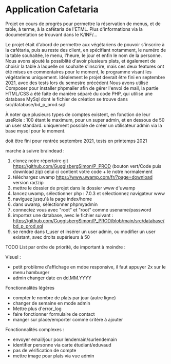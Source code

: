 # Application Cafetaria
Projet en cours de progrès pour permettre la réservation de menus, et de table, à terme, à la cafétaria de l'ETML. Plus d'informations via la documentation se trouvant dans le K/INF/...

Le projet était d'abord de permettre aux végétariens de pouvoir s'inscrire à la cafétaria, puis au reste des client, en spécifiant notamment, le numéro de la table souhaitée, le menu, l'heure, le jour et enfin le nom de la personne.
Nous avons ajouté la possiblité d'avoir plusieurs plats, et également de choisir la table à laquelle on souhaite s'inscrire, mais ces deux features ont été mises en commentaires pour le moment, le programme visant les végétariens uniquement.
Idéalement le projet devrait être fini en septembre 2021, avec des tests lors du semestre précédent
Nous avons utilisé Composer pour installer phpmailer afin de gérer l'envoi de mail, la partie HTML/CSS a été faite de manière séparé du code PHP, qui utilise une database MySql dont le fichier de création se trouve dans src/database/bd_p_prod.sql

À noter que plusieurs types de comptes existent, en fonction de leur useRole : 100 étant le maximum, pour un super admin, et en dessous de 50 un user standard. uniquement possible de créer un utilisateur admin via la base mysql pour le moment.

doit être fini pour rentrée septembre 2021, tests en printemps 2021

marche à suivre braindead :
1. clonez notre répertoire git https://github.com/GuggisbergSimon/P_PROD (bouton vert/Code puis download zip) celui ci contient votre code + le notre normalement
2. téléchargez uwamp https://www.uwamp.com/fr/?page=download version rar/zip
3. mettre le dossier de projet dans le dossier www d'uwamp
4. lancez uwamp, sélectionner php : 7.0.3 et sélectionnez navigateur www
5. naviguez jusqu'à la page index/home
6. dans uwamp, sélectionner phpmyadmin
7. connectez vous avec "root" et "root" comme usename/password
8. importez une database, avec le fichier suivant : https://github.com/GuggisbergSimon/P_PROD/blob/main/src/database/bd_p_prod.sql
9. se rendre dans t_user et insérer un user admin, ou modifier un user existant, avec droits supérieurs à 50

TODO List par ordre de priorité, de important à moindre :

Visuel :
- petit problème d'affichage en mdoe responsive, il faut appuyer 2x sur le menu hamburger
- admin changer date en dd.MM.YYYY

Fonctionnalités légères
- compter le nombre de plats par jour (autre ligne)
- changer de semaine en mode admin
- Mettre plus d'error_log
- faire fonctionner formulaire de contact
- manger sur place/emporter comme critère à ajouter

Fonctionnalités complexes :
- envoyer email/jour pour lendemain/surlendemain
- identifier personne via carte étudiant/eduvaud
- pas de vérification de compte
- mettre image pour plats via vue admin
